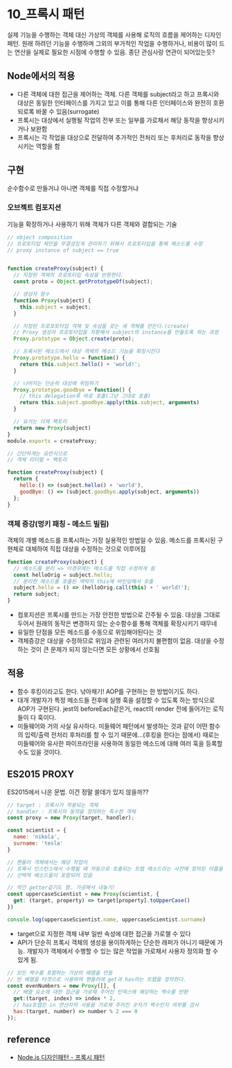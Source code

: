 # 10_프록시 패턴

실제 기능을 수행하는 객체 대신 가상의 객체를 사용해 로직의 흐름을 제어하는 디자인 패턴. 원래 하려던 기능을 수행하며 그외의 부가적인 작업을 수행하거나, 비용이 많이 드는 연산을 실제로 필요한 시점에 수행할 수 있음. 종단 관심사랑 연관이 되어있는듯?

## Node에서의 적용

- 다른 객체에 대한 접근을 제어하는 객체. 다른 객체를 subject라고 하고 프록시와 대상은 동일한 인터페이스를 가지고 있고 이를 통해 다른 인터페이스와 완전히 호환되로록 바꿀 수 있음(surrogate)
- 프록시는 대상에서 실행될 작업의 전부 또는 일부를 가로채서 해당 동작을 향상시키거나 보완함
- 프록시는 각 작업을 대상으로 전달하여 추가적인 전처리 또는 후처리로 동작을 향상시키는 역할을 함

## 구현

순수함수로 만들거냐 아니면 객체를 직접 수정할거냐

### 오브젝트 컴포지션

기능을 확장하거나 사용하기 위해 객체가 다른 객체와 결합되는 기술

```js
// object composition
// 프로토타입 체인을 무결성있게 관리하기 위해서 프로토타입을 통해 메소드를 수정
// proxy instance of subject == true


function createProxy(subject) {
  // 지정된 객체의 프로토타입 속성을 반환한다.
  const proto = Object.getPrototypeOf(subject);

  // 생성자 함수
  function Proxy(subject) {
    this.subject = subject;
  }

  // 지정된 프로포토타입 객체 및 속성을 갖는 새 객체를 만든다.(create)
  // Proxy 생성자 프로토타입을 치환해서 subject의 instance를 만들도록 하는 과정
  Proxy.prototype = Object.create(proto);

  // 프록시된 메소드에서 대상 객체의 메소드 기능을 확장시킨다
  Proxy.prototype.hello = function() {
    return this.subject.hello() + 'world!';
  }

  // 나머지는 단순히 대상에 위임하기
  Proxy.prototype.goodbye = function() {
    // this delegation후 바로 호출(그냥 그대로 호출)
    return this.subject.goodbye.apply(this.subject, arguments)
  }

  // 요거는 이제 팩토리
  return new Proxy(subject)
}
module.exports = createProxy;

// 간단하게는 요런식으로
// 객체 리터럴 + 팩토리

function createProxy(subject) {
  return {
    hello:() => (subject.hello() + 'world'),
    goodBye: () => (subject.goodbye.apply(subject, arguments))
  };
}
```

### 객체 증강(멍키 패칭 - 메소드 빌림)

객체의 개별 메소드를 프록시하는 가장 실용적인 방법일 수 있음. 메소드를 프록시된 구현체로 대체하여 직접 대상을 수정하는 것으로 이루어짐

```js
function createProxy(subject) {
  // 메소드를 분리 => 이경우에는 메소드를 직접 수정하게 됨
  const helloOrig = subject.hello;
  // 분리한 메소드를 호출된 맥락의 this에 바인딩해서 호출
  subject.hello = () => (helloOrig.call(this) + ' world!');
  return subject;
}
```

- 컴포지션은 프록시를 만드는 가장 안전한 방법으로 간주될 수 있음. 대상을 그대로 두어서 원래의 동작은 변경하지 않는 순수함수를 통해 객체를 확장시키기 때무네
- 유일한 단점을 모든 메소드를 수동으로 위임해야된다는 것
- 객체증강은 대상을 수정하므로 위임과 관련된 여러가지 불편함이 없음. 대상을 수정하는 것이 큰 문제가 되지 않는다면 모든 상황에서 선호됨

## 적용

- 함수 후킹이라고도 한다. 낚아채기! AOP를 구현하는 한 방법이기도 하다.
- 대개 개발자가 특정 메소드들 전후에 실행 훅을 설정할 수 있도록 하는 방식으로 AOP가 구현된다. jest의 beforeEach같은거, react의 render 전에 들어가는 로직들이 다 훅이다.
- 미들웨어와 거의 사실 유사하다. 미들웨어 패턴에서 발생하는 것과 같이 어떤 함수의 입력/출력 전처리 후처리를 할 수 있기 때문에...(후킹을 한다는 점에서) 때로는 미들웨어와 유사한 파이프라인을 사용하여 동일한 메소드에 대해 여러 훅을 등록할 수도 있을 것이다.

## ES2015 PROXY

ES2015에서 나온 문법. 이건 정말 쓸데가 있지 않을까??

```js
// target : 프록시가 적용되는 객체
// handler : 프록시의 동작을 정의하는 특수한 객체
const proxy = new Proxy(target, handler);

const scientist = {
  name: 'nikola',
  surname: 'tesla'
}

// 핸들러 객체에서는 해당 작업이
// 프록시 인스턴스에서 수행될 때 자동으로 호출되는 트랩 메소드라는 사전에 정의된 이름을 가진
// 선택적 메소드들이 포함되어 있음

// 약간 getter같기도 함. 가공해서 내놓기!
const uppercaseScientist = new Proxy(scientist, {
  get: (target, property) => target[property].toUpperCase()
})

console.log(uppercaseScientist.name, uppercaseScientist.surname)
```

- target으로 지정한 객체 내부 일반 속성에 대한 접근을 가로챌 수 있다
- API가 단순히 프록시 객체의 생성을 용이하게하는 단순한 래퍼가 아니기 때문에 가능. 개발자가 객체에서 수행할 수 있는 많은 작업을 가로채서 사용자 정의화 할 수 있게 됨.

```js
// 모든 짝수를 포함하는 가상의 배열을 만듬
// 빈 배열을 타겟으로 사용하여 핸들러에 get과 has라는 트랩을 정의한다.
const evenNumbers = new Proxy([], {
  // 배열 요소에 대한 접근을 가로채 주어진 인덱스에 해당하는 짝수를 반환
  get:(target, index) => index * 2,
  // has트랩은 in 연산자의 사용을 가로채 주어진 숫자가 짝수인지 여부를 검사
  has:(target, number) => number % 2 === 0
});
```

## reference

- [Node.js 디자인패턴 - 프록시 패턴](http://www.yes24.com/Product/Goods/65050060)